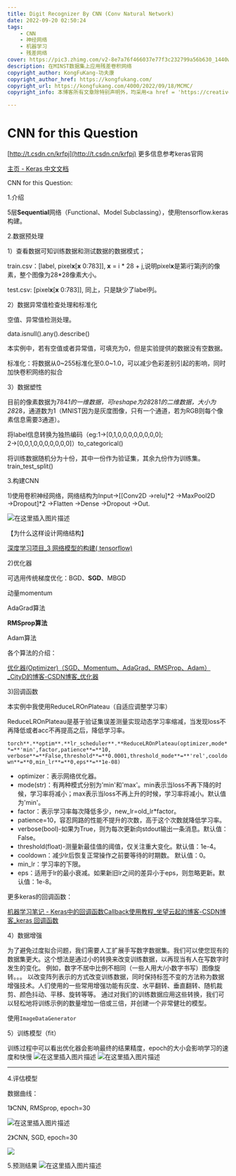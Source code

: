 ```yaml
---
title: Digit Recognizer By CNN (Conv Natural Network)
date: 2022-09-20 02:50:24
tags: 
	- CNN 
	- 神经网络
	- 机器学习
	- 残差网络
cover: https://pic3.zhimg.com/v2-8e7a76f466037e77f3c232799a56b630_1440w.jpg?source=172ae18b
description: 在MINST数据集上应用残差卷积网络
copyright_author: KongFuKang-功夫康
copyright_author_href: https://kongfukang.com/
copyright_url: https://kongfukang.com/4000/2022/09/18/MCMC/
copyright_info: 本博客所有文章除特别声明外，均采用<a href = 'https://creativecommons.org/licenses/by-nc-sa/4.0/' >CC BY-NC-SA 4.0</a> 许可协议。转载请注明来自 KongFuKang-功夫康！

---
```

# CNN for this Question
[http://t.csdn.cn/krfpj](http://t.csdn.cn/krfpj)
更多信息参考keras官网

[主页 - Keras 中文文档](https://keras.io/zh/)

CNN for this Question:

1.介绍

5层**Sequential**网络（Functional、Model Subclassing），使用tensorflow.keras构建。

2.数据预处理

1）查看数据可知训练数据和测试数据的数据模式；

train.csv：[label, pixel**x**[**x** 0:783]], **x** = i * 28 + j,说明pixel**x**是第i行第j列的像素，整个图像为28*28像素大小。

test.csv: [pixel**x**[**x** 0:783]], 同上，只是缺少了label列。

2）数据异常值检查处理和标准化

空值、异常值检测处理。

data.isnull().any().describe()

本实例中，若有空值或者异常值，可填充为0，但是实验提供的数据没有空数据。

标准化：将数据从0~255标准化至0.0~1.0，可以减少色彩差别引起的影响，同时加快卷积网络的拟合

3）数据塑性

目前的像素数据为784*1的一维数据，可reshape为28*28*1的二维数据，大小为28*28，通道数为1（MNIST因为是灰度图像，只有一个通道，若为RGB则每个像素信息需要3通道）。

将label信息转换为独热编码（eg:1→[0,1,0,0,0,0,0,0,0,0]; 2→[0,0,1,0,0,0,0,0,0,0]）to_categorical()

将训练数据随机分为十份，其中一份作为验证集，其余九份作为训练集。train_test_split()

3.构建CNN

1)使用卷积神经网络，网络结构为Input→[[Conv2D →relu]*2 →MaxPool2D →Dropout]*2 →Flatten →Dense →Dropout →Out.

![在这里插入图片描述](https://img-blog.csdnimg.cn/225d7a7750c34b3495be20b3cf7e8e6e.png)


【为什么这样设计网络结构】

[深度学习项目_3 网络模型的构建( tensorflow)](https://blog.csdn.net/chumingqian/article/details/123972605)

2)优化器

可选用传统梯度优化：BGD、**SGD**、MBGD

动量momentum

AdaGrad算法

**RMSprop算法**

Adam算法

各个算法的介绍：

[优化器(Optimizer)（SGD、Momentum、AdaGrad、RMSProp、Adam）_CityD的博客-CSDN博客_优化器](https://blog.csdn.net/tcn760/article/details/123965374)

3)回调函数

本实例中我使用ReduceLROnPlateau（自适应调整学习率）

ReduceLROnPlateau是基于验证集误差测量实现动态学习率缩减，当发现loss不再降低或者acc不再提高之后，降低学习率。

`torch**.**optim**.**lr_scheduler**.**ReduceLROnPlateau(optimizer,mode**=**'min',factor,patience**=**10,
verbose**=**False,threshold**=**0.0001,threshold_mode**=**'rel',cooldown**=**0,min_lr**=**0,eps**=**1e-08)`

- optimizer：表示网络优化器。
- mode(str)：有两种模式分别为'min'和'max'。min表示当loss不再下降的时候，学习率将减小；max表示当loss不再上升的时候，学习率将减小。默认值为'min'。
- factor：表示学习率每次降低多少，new_lr=old_lr*factor。
- patience=10，容忍网路的性能不提升的次数，高于这个次数就降低学习率。
- verbose(bool)-如果为True，则为每次更新向stdout输出一条消息。默认值：False。
- threshold(float)-测量新最佳值的阈值，仅关注重大变化。默认值：1e-4。
- cooldown：减少lr后恢复正常操作之前要等待的时期数。 默认值：0。
- min_lr：学习率的下限。
- eps：适用于lr的最小衰减。如果新旧lr之间的差异小于eps，则忽略更新。默认值：1e-8。

更多keras的回调函数：

[机器学习笔记 - Keras中的回调函数Callback使用教程_坐望云起的博客-CSDN博客_keras 回调函数](https://blog.csdn.net/bashendixie5/article/details/124207898)

4）数据增强

为了避免过度拟合问题，我们需要人工扩展手写数字数据集。我们可以使您现有的数据集更大。这个想法是通过小的转换来改变训练数据，以再现当有人在写数字时发生的变化。
例如，数字不居中比例不相同（一些人用大/小数字书写）图像旋转。。。
以改变阵列表示的方式改变训练数据，同时保持标签不变的方法称为数据增强技术。人们使用的一些常用增强功能有灰度、水平翻转、垂直翻转、随机裁剪、颜色抖动、平移、旋转等等。
通过对我们的训练数据应用这些转换，我们可以轻松地将训练示例的数量增加一倍或三倍，并创建一个非常健壮的模型。

使用`ImageDataGenerator`

5）训练模型（fit）

训练过程中可以看出优化器会影响最终的结果精度，epoch的大小会影响学习的速度和快慢
	![在这里插入图片描述](https://img-blog.csdnimg.cn/6b8d891367044027a8de56405573e8e2.png)
![在这里插入图片描述](https://img-blog.csdnimg.cn/bb730c311dd0400e8f0f15f2935bdd51.png)




---

4.评估模型

数据曲线：

1》CNN, RMSprop, epoch=30

![在这里插入图片描述](https://img-blog.csdnimg.cn/5d1e6016764d4d0c8f6af985735241b5.png)


2》CNN, SGD, epoch=30

![](https://img-blog.csdnimg.cn/579ab4566b194214b2d57a292332c17a.png)


5.预测结果
![在这里插入图片描述](https://img-blog.csdnimg.cn/9475d72459f64f589ff67f8349c5ad25.png)

